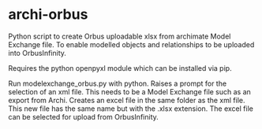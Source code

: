 # archi-orbus
Python script to create Orbus uploadable xlsx from archimate Model Exchange file. To enable modelled objects and relationships to be uploaded into OrbusInfinity.
 
Requires the python openpyxl module which can be installed via pip.

Run modelexchange_orbus.py with python. Raises a prompt for the selection of an xml file. This needs to be a Model Exchange file such as an export from Archi. Creates an excel file in the same folder as the xml file. This new file has the same name but with the .xlsx extension. The excel file can be selected for upload from OrbusInfinity.
